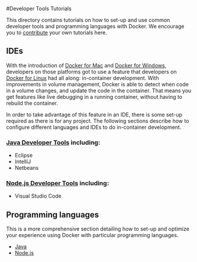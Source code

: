 #Developer Tools Tutorials

This directory contains tutorials on how to set-up and use common developer tools and programming languages with Docker. We encourage you to [contribute](../contribute.md) your own tutorials here.

## IDEs

With the introduction of [Docker for Mac](https://www.docker.com/products/docker#/mac) and [Docker for Windows](https://www.docker.com/products/docker#/windows), developers on those platforms got to use a feature that developers on [Docker for Linux](https://www.docker.com/products/docker#linux) had all along: in-container development. With improvements in volume management, Docker is able to detect when code in a volume changes, and update the code in the container. That means you get features like live debugging in a running container, without having to rebuild the container.

In order to take advantage of this feature in an IDE, there is some set-up required as there is for any project. The following sections describe how to configure different languages and IDEs to do in-container development.

### [Java Developer Tools](https://github.com/docker/labs/tree/master/developer-tools/java-debugging) including:
+ Eclipse
+ IntelliJ
+ Netbeans

### [Node.js Developer Tools](https://github.com/docker/labs/blob/master/developer-tools/nodejs-debugging/README.md) including:
+ Visual Studio Code

## Programming languages
This is a more comprehensive section detailing how to set-up and optimize your experience using Docker with particular programming languages.

+ [Java](java/)
+ [Node.js](nodejs/)
